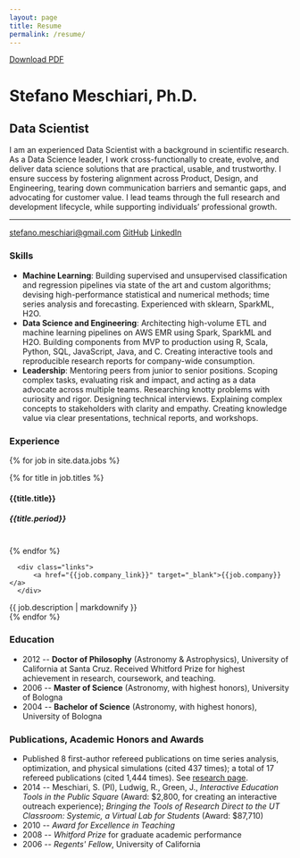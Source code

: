 ```yaml
---
layout: page
title: Resume
permalink: /resume/
---
```

<a href="/files/meschiari_cv.pdf" class="ui button right floated">Download PDF</a>
<h1 class="name">Stefano Meschiari, Ph.D.</h1>
<h2 class="subtitle">Data Scientist</h2>


I am an experienced Data Scientist with a background in scientific research. As a Data Science leader, I work cross-functionally to create, evolve, and deliver data science solutions that are practical, usable, and trustworthy. I ensure success by fostering alignment across Product, Design, and Engineering, tearing down communication barriers and semantic gaps, and advocating for customer value. I lead teams through the full research and development lifecycle, while supporting individuals’ professional growth.

<hr>
<div class="links">
<a href="mailto:stefano.meschiari@gmail.com" class="ui circular button"><i class="mail outline icon"></i> stefano.meschiari@gmail.com</a>
<a href="https://github.com/stefano-meschiari" class="ui circular button"><i class="github icon"></i> GitHub</a>
<a href="https://www.linkedin.com/in/stefano-meschiari-46966242/" class="ui circular button"><i class="linkedin icon"></i> LinkedIn</a>
</div>

<div class="ui divider"></div>

### Skills
* **Machine Learning**: Building supervised and unsupervised classification and regression pipelines via state of the art and custom algorithms; devising high-performance statistical and numerical methods; time series analysis and forecasting. Experienced with sklearn, SparkML, H2O.
* **Data Science and Engineering**: Architecting high-volume ETL and machine learning pipelines on AWS EMR using Spark, SparkML and H2O. Building components from MVP to production using R, Scala, Python, SQL, JavaScript, Java, and C. Creating interactive tools and reproducible research reports for company-wide consumption.
* **Leadership**: Mentoring peers from junior to senior positions. Scoping complex tasks, evaluating risk and impact, and acting as a data advocate across multiple teams. Researching knotty problems with curiosity and rigor. Designing technical interviews. Explaining complex concepts to stakeholders with clarity and empathy. Creating knowledge value via clear presentations, technical reports, and workshops.

<div class="ui divider"></div>

### Experience
{% for job in site.data.jobs %}
<div class="ui segment {{job.emphasis}}">
<div class="ui divided grid">
  <div class="four wide column">
      {% for title in job.titles %}
      <h4>{{title.title}}</h4>
      <h5>{{title.period}}</h5>
      <br>
      {% endfor %}

      <div class="links">
          <a href="{{job.company_link}}" target="_blank">{{job.company}}</a>
      </div>
  </div>
  <div class="twelve wide column">
      {{ job.description | markdownify }}
  </div>

</div>
</div>
{% endfor %}



<div class="ui divider"></div>

### Education
* 2012 -- **Doctor of Philosophy** (Astronomy & Astrophysics), University of California at Santa Cruz. Received Whitford Prize for highest achievement in research, coursework, and teaching.
* 2006 -- **Master of Science** (Astronomy, with highest honors), University of Bologna
* 2004 -- **Bachelor of Science** (Astronomy, with highest honors), University of Bologna

<div class="ui divider"></div>

### Publications, Academic Honors and Awards
* Published 8 first-author refereed publications on time series analysis, optimization, and physical
simulations (cited 437 times); a total of 17 refereed publications (cited 1,444 times). See [research page](/research).
* 2014 -- Meschiari, S. (PI), Ludwig, R., Green, J., *Interactive Education Tools in the Public Square* (Award: $2,800, for creating an interactive outreach experience); *Bringing the Tools of Research Direct to the UT Classroom: Systemic, a Virtual Lab for Students* (Award: $87,710)
* 2010 -- *Award for Excellence in Teaching*
* 2008 -- *Whitford Prize* for graduate academic performance
* 2006 -- *Regents' Fellow*, University of California
